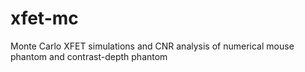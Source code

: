 # xfet-mc
Monte Carlo XFET simulations and CNR analysis of numerical mouse phantom and contrast-depth phantom
